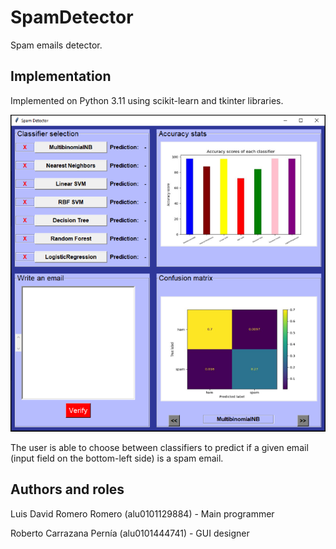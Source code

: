 # SpamDetector

Spam emails detector.

## Implementation

Implemented on Python 3.11 using scikit-learn and tkinter libraries.

![](https://github.com/LDRR99100/SistemasInteligentesFinal/blob/main/SpamDetector_screenshot.PNG)

The user is able to choose between classifiers to predict if a given email (input field on the bottom-left side) is a spam email.

## Authors and roles

Luis David Romero Romero (alu0101129884) - Main programmer

Roberto Carrazana Pernía (alu0101444741) - GUI designer
